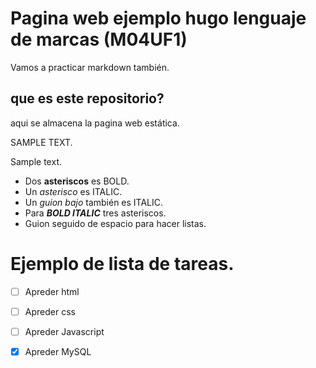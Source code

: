 # Pagina web ejemplo hugo lenguaje de marcas (M04UF1)


Vamos a practicar markdown también.

## que es este repositorio?

aqui se almacena la pagina web estática.

SAMPLE TEXT.

Sample text.


- Dos **asteriscos** es BOLD.
- Un *asterisco* es ITALIC.
- Un _guion bajo_ también es ITALIC.
- Para ***BOLD ITALIC*** tres asteriscos.
- Guion seguido de espacio para hacer listas.

# Ejemplo de lista de tareas.

- [ ] Apreder html
- [ ] Apreder css
- [ ] Apreder Javascript
- [x] Apreder MySQL

